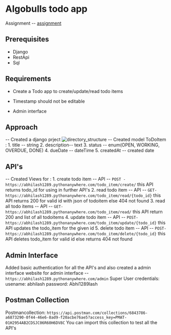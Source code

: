 
# Algobulls todo app

  

Assignment -- [assignment](https://drive.google.com/file/d/1JMxYASdnw08jt9yAKzEWqUKOQ6z0gzQg/view?usp=sharing)

  

## Prerequisites

- Django
- RestApi
- Sql

  

## Requirements

  

- Create a Todo app to create/update/read todo items

- Timestamp should not be editable

- Admin interface

  

## Approach

-- Created a django prject 
![directory_structure](https://photos.app.goo.gl/Ni9VQL3uDDp9macUA)
-- Created model ToDoItem :
		1. title -- string
		2. description-- text
		3. status -- enum(OPEN, WORKING, OVERDUE, DONE)
		4. dueDate -- dateTime
		5. createdAt -- created date
## API's
-- Created Views for :
    1. create todo item -- API -- `POST - https://abhilash1289.pythonanywhere.com/todo_item/create/` 
	this API returns todo_id for using in further API's
    2. read todo item -- API -- `GET- https://abhilash1289.pythonanywhere.com/todo_item/read/{todo_id}`
	this API returns 200 for valid id with json of todoitem else 404 not found
    3. read all todo items -- API -- `GET- https://abhilash1289.pythonanywhere.com/todo_item/read/`
	this API return 200 and list of all todoitems
    4. update todo item -- API -- `POST- https://abhilash1289.pythonanywhere.com/todo_item/update/{todo_id}`
    this API updates the todo_item for the given id
    5. delete todo item -- API -- `POST- https://abhilash1289.pythonanywhere.com/todo_item/delete/{todo_id}`
    this API deletes todo_item for valid id else returns 404 not found

## Admin Interface
Added basic authentication for all the API's and also created a admin interface
website for admin interface -- `https://abhilash1289.pythonanywhere.com/admin`
Super User credentials:
usename: abhilash
password: Abhi1289lash

## Postman Collection
Postmancollection: `https://api.postman.com/collections/6843786-a6873290-0f44-46e6-8ad9-f20acbe76ae5?access_key=PMAT-01H2954AB2CDSJC06R60H6DV8C`
You can import this collection to test all the API's
